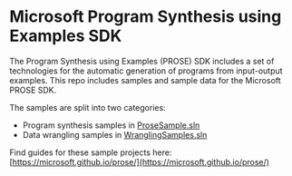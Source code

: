 # Microsoft Program Synthesis using Examples SDK

The Program Synthesis using Examples (PROSE) SDK includes a set of technologies for the automatic generation of programs from input-output examples. This repo includes samples and sample data for the Microsoft PROSE SDK.

The samples are split into two categories:

* Program synthesis samples in [ProseSample.sln](ProgramSynthesis/ProseSample.sln)
* Data wrangling samples in [WranglingSamples.sln](WranglingSamples.sln)

Find guides for these sample projects here: [https://microsoft.github.io/prose/](https://microsoft.github.io/prose/)